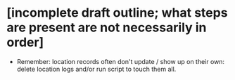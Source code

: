# [incomplete draft outline; what steps are present are not necessarily in order]

- Remember: location records often don't update / show up on their own: delete location logs and/or run script to touch them all.
